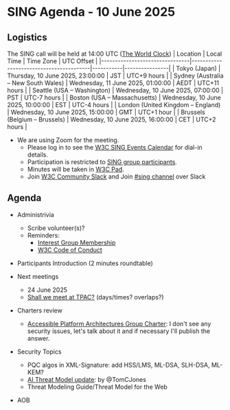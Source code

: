 # SING Agenda - 10 June 2025

## Logistics

The SING call will be held at 14:00 UTC ([The World Clock](https://www.timeanddate.com/worldclock/meetingdetails.html?year=2025&month=06&day=10&hour=14&min=0&sec=0&p1=248&p2=240&p3=234&p4=43&p5=136&p6=48))
| Location                       | Local Time                             | Time Zone | UTC Offset     |
|--------------------------------|-----------------------------------------|-----------|----------------|
| Tokyo (Japan)                  | Thursday, 10 June 2025, 23:00:00    | JST       | UTC+9 hours    |
| Sydney (Australia – New South Wales) | Wednesday, 11 June 2025, 01:00:00    | AEDT      | UTC+11 hours   |
| Seattle (USA – Washington)     | Wednesday, 10 June 2025, 07:00:00   | PST       | UTC-7 hours    |
| Boston (USA – Massachusetts)   | Wednesday, 10 June 2025, 10:00:00   | EST       | UTC-4 hours    |
| London (United Kingdom – England) | Wednesday, 10 June 2025, 15:00:00   | GMT       | UTC+1 hour            |
| Brussels (Belgium – Brussels)  | Wednesday, 10 June 2025, 16:00:00   | CET       | UTC+2 hours     |


* We are using Zoom for the meeting.
    * Please log in to see the [W3C SING Events Calendar](https://www.w3.org/groups/ig/security/calendar/) for dial-in details. 
    * Participation is restricted to [SING group participants](https://www.w3.org/groups/ig/security/participants/).
    * Minutes will be taken in [W3C Pad](https://pad.w3.org/p/SING_2025-06-10).
    * Join [W3C Community Slack](https://www.w3.org/wiki/Slack) and Join [#sing channel](https://w3ccommunity.slack.com/archives/C083DKWSAJX) over Slack


## Agenda

* Administrivia
  * Scribe volunteer(s)?
  * Reminders: 
     * [Interest Group Membership](https://www.w3.org/groups/ig/security/)
     * [W3C Code of Conduct](https://www.w3.org/policies/code-of-conduct/)
* Participants Introduction (2 minutes roundtable)

* Next meetings
  * 24 June 2025
  * [Shall we meet at TPAC?](https://github.com/w3c/tpac2025-meetings/) (days/times? overlaps?)

* Charters review
  * [Accessible Platform Architectures Group Charter](https://github.com/w3c/strategy/issues/498): I don't see any security issues, let's talk about it and if necessary I'll publish the answer.
  
* Security Topics
  * PQC algos in XML-Signature: add HSS/LMS, ML-DSA, SLH-DSA, ML-KEM?
  * [AI Threat Model update](https://github.com/TomCJones/threat-modeling/blob/main/models/AI%20in%20a%20Scripted%20User%20Agent.md): by @TomCJones
  * Threat Modeling Guide/Threat Model for the Web


* AOB
